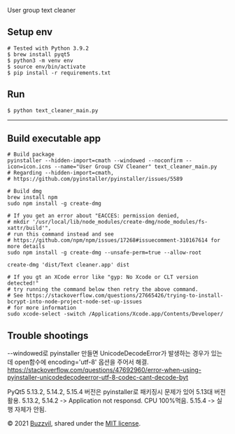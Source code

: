 User group text cleaner

## Setup env
```shell script
# Tested with Python 3.9.2
$ brew install pyqt5
$ python3 -m venv env
$ source env/bin/activate
$ pip install -r requirements.txt
```

## Run
```shell script
$ python text_cleaner_main.py
```
---

## Build executable app
```shell script
# Build package
pyinstaller --hidden-import=cmath --windowed --noconfirm --icon=icon.icns --name="User Group CSV Cleaner" text_cleaner_main.py
# Regarding --hidden-import=cmath,
# https://github.com/pyinstaller/pyinstaller/issues/5589

# Build dmg
brew install npm
sudo npm install -g create-dmg

# If you get an error about "EACCES: permission denied,
# mkdir '/usr/local/lib/node_modules/create-dmg/node_modules/fs-xattr/build'", 
# run this command instead and see 
# https://github.com/npm/npm/issues/17268#issuecomment-310167614 for more details
sudo npm install -g create-dmg --unsafe-perm=true --allow-root

create-dmg 'dist/Text cleaner.app' dist

# If you gt an XCode error like "gyp: No Xcode or CLT version detected!"
# try running the command below then retry the above command.
# See https://stackoverflow.com/questions/27665426/trying-to-install-bcrypt-into-node-project-node-set-up-issues
# for more information
sudo xcode-select -switch /Applications/Xcode.app/Contents/Developer/
```

## Trouble shootings
--windowed로 pyinstaller 만들면 UnicodeDecodeError가 발생하는 경우가 있는데 open함수에 encoding='utf-8' 옵션을 주어서 해결.
https://stackoverflow.com/questions/47692960/error-when-using-pyinstaller-unicodedecodeerror-utf-8-codec-cant-decode-byt

PyQt5 5.13.2, 5.14.2, 5.15.4 버전은 pyinstaller로 패키징시 문제가 있어 5.13대 버전 활용.
5.13.2, 5.14.2 -> Application not responsd. CPU 100%먹음.
5.15.4 -> 실행 자체가 안됨.

© 2021 [Buzzvil](http://www.buzzvil.com), shared under the [MIT license](http://www.opensource.org/licenses/MIT).
